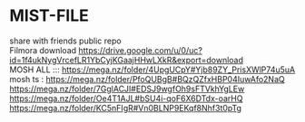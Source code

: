 # MIST-FILE
share with friends public repo<br>
Filmora download https://drive.google.com/u/0/uc?id=1f4ukNygVrcefLR1YbCyjKGaajHHwLXkR&export=download <br>
MOSH ALL ::: https://mega.nz/folder/4UpgUCpY#Yjb89ZY_PrisXWlP74u5uA   <br>
mosh ts : https://mega.nz/folder/PfoQUBgB#BQzQZfxHBP04IuwAfo2NaQ     <br>
https://mega.nz/folder/7GglACJI#EDSJ9wgfOh9sFTVkhYgLEw             <br>
https://mega.nz/folder/Oe4T1AJL#bSU4i-qoF6X6DTdx-oarHQ             <br>
https://mega.nz/folder/KC5nFIgR#Vn0BLNP9EKqf8Nhf3t0pTg              <br>

